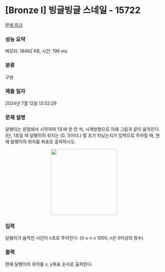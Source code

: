 # [Bronze I] 빙글빙글 스네일 - 15722 

[문제 링크](https://www.acmicpc.net/problem/15722) 

### 성능 요약

메모리: 18492 KB, 시간: 196 ms

### 분류

구현

### 제출 일자

2024년 7월 12일 13:52:29

### 문제 설명

<p>달팽이는 원점에서 시작하여 1초에 한 칸 씩, 시계방향으로 아래 그림과 같이 움직인다. (단, 1초일 때 달팽이의 위치는 (0, 1)이다.) 몇 초가 지났는지가 입력으로 주어질 때, 현재 달팽이의 위치를 좌표로 출력하시오.</p>

<p style="text-align: center;"><img alt="" src="https://onlinejudgeimages.s3-ap-northeast-1.amazonaws.com/problem/15722/1.jpg" style="width: 212px; height: 211px;"></p>

### 입력 

 <p>달팽이가 움직인 시간이 n초로 주어진다. (0 ≤ n ≤ 1000, n은 0이상의 정수)</p>

### 출력 

 <p>현재 달팽이의 위치를 x, y좌표 순서로 출력한다.</p>

